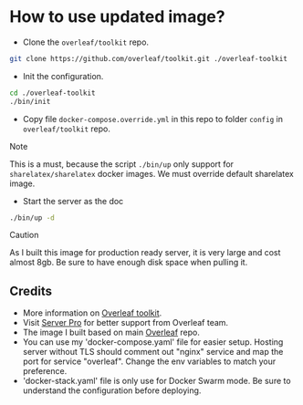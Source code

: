 # How to use updated image?

- Clone the `overleaf/toolkit` repo.

```bash
git clone https://github.com/overleaf/toolkit.git ./overleaf-toolkit
```

- Init the configuration.

```bash
cd ./overleaf-toolkit
./bin/init
```

- Copy file `docker-compose.override.yml` in this repo to folder `config` in `overleaf/toolkit` repo.
> [!NOTE]
> This is a must, because the script `./bin/up` only support for `sharelatex/sharelatex` docker images.
> We must override default sharelatex image.

- Start the server as the doc
```bash
./bin/up -d
```

> [!CAUTION]
> As I built this image for production ready server, it is very large and cost almost 8gb.
> Be sure to have enough disk space when pulling it.

## Credits
- More information on [Overleaf toolkit](https://github.com/overleaf/toolkit).
- Visit [Server Pro](https://github.com/overleaf/overleaf/wiki/Getting-Server-Pro) for better 
support from Overleaf team.
- The image I built based on main [Overleaf](https://github.com/overleaf/overleaf) repo.
- You can use my 'docker-compose.yaml' file for easier setup. Hosting server without TLS should 
comment out "nginx" service and map the port for service "overleaf". Change the env variables to match
your preference.
- 'docker-stack.yaml' file is only use for Docker Swarm mode. Be sure to understand the configuration
before deploying.

